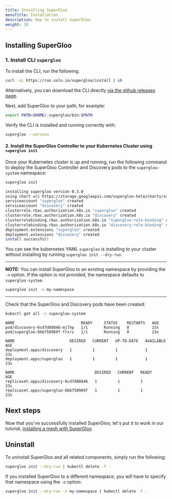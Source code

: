 ```yaml
---
title: Installing SuperGloo
menuTitle: Installation
description: How to install SuperGloo.
weight: 10
---
```


## Installing SuperGloo

### 1. Install CLI `supergloo`

To install the CLI, run the following.

```bash
curl -sL https://run.solo.io/supergloo/install | sh
```

Alternatively, you can download the CLI directly
[via the github releases page](https://github.com/solo-io/supergloo/releases).

Next, add SuperGloo to your path, for example:

```bash
export PATH=$HOME/.supergloo/bin:$PATH
```

Verify the CLI is installed and running correctly with:

```bash
supergloo --version
```

#### 2. Install the SuperGloo Controller to your Kubernetes Cluster using `supergloo init`

Once your Kubernetes cluster is up and running, run the following command to deploy the SuperGloo Controller and Discovery pods to the `supergloo-system` namespace:

```bash
supergloo init

installing supergloo version 0.3.0
using chart uri https://storage.googleapis.com/supergloo-helm/charts/supergloo-0.3.0.tgz
serviceaccount "supergloo" created
serviceaccount "discovery" created
clusterrole.rbac.authorization.k8s.io "supergloo" created
clusterrole.rbac.authorization.k8s.io "discovery" created
clusterrolebinding.rbac.authorization.k8s.io "supergloo-role-binding" created
clusterrolebinding.rbac.authorization.k8s.io "discovery-role-binding" created
deployment.extensions "supergloo" created
deployment.extensions "discovery" created
install successful!
```

You can see the kubernetes YAML `supergloo` is installing to your cluster without installing
by running `supergloo init --dry-run`.

---
**NOTE:** You can install SuperGloo to an existing namespace by providing the `-n` option. If the option is not provided, the namespace defaults to `supergloo-system`.

```bash
supergloo init -n my-namespace
```

---

Check that the SuperGloo and Discovery pods have been created:

```bash
kubectl get all -n supergloo-system
```

```noop
NAME                             READY     STATUS    RESTARTS   AGE
pod/discovery-6cd7d88846-mjlhp   1/1       Running   0          23s
pod/supergloo-6bb758969f-frsrz   1/1       Running   0          23s

NAME                        DESIRED   CURRENT   UP-TO-DATE   AVAILABLE   AGE
deployment.apps/discovery   1         1         1            1           23s
deployment.apps/supergloo   1         1         1            1           23s

NAME                                   DESIRED   CURRENT   READY     AGE
replicaset.apps/discovery-6cd7d88846   1         1         1         23s
replicaset.apps/supergloo-6bb758969f   1         1         1         23s
```

## Next steps

Now that you've successfully installed SuperGloo, let's put it to work in our tutorial, [installing a mesh with SuperGloo](../mesh/install)

## Uninstall

To uninstall SuperGloo and all related components, simply run the following:

```bash
supergloo init --dry-run | kubectl delete -f -
```

If you installed SuperGloo to a different namespace, you will have to specify that namespace using the `-n` option:

```bash
supergloo init --dry-run -n my-namespace | kubectl delete -f -
```

<!-- end -->

